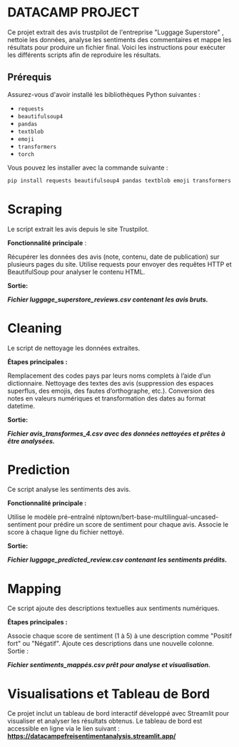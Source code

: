 # DATACAMP PROJECT

Ce projet extrait des avis trustpilot de l'entreprise "Luggage Superstore" , nettoie les données, analyse les sentiments des commentaires et mappe les résultats pour produire un fichier final. Voici les instructions pour exécuter les différents scripts afin de reproduire les résultats.

## Prérequis

Assurez-vous d'avoir installé les bibliothèques Python suivantes :
- `requests`
- `beautifulsoup4`
- `pandas`
- `textblob`
- `emoji`
- `transformers`
- `torch`

Vous pouvez les installer avec la commande suivante :
```bash
pip install requests beautifulsoup4 pandas textblob emoji transformers torch
```


# Scraping
Le script extrait les avis depuis le site Trustpilot.

**Fonctionnalité principale** :

Récupérer les données des avis (note, contenu, date de publication) sur plusieurs pages du site.
Utilise requests pour envoyer des requêtes HTTP et BeautifulSoup pour analyser le contenu HTML.

**Sortie:**

***Fichier luggage_superstore_reviews.csv contenant les avis bruts.***



# Cleaning
Le script de nettoyage les données extraites.

**Étapes principales :** 

Remplacement des codes pays par leurs noms complets à l’aide d’un dictionnaire.
Nettoyage des textes des avis (suppression des espaces superflus, des emojis, des fautes d’orthographe, etc.).
Conversion des notes en valeurs numériques et transformation des dates au format datetime.

**Sortie:**

***Fichier avis_transformes_4.csv avec des données nettoyées et prêtes à être analysées.***

# Prediction
Ce script analyse les sentiments des avis.

**Fonctionnalité principale :**

Utilise le modèle pré-entraîné nlptown/bert-base-multilingual-uncased-sentiment pour prédire un score de sentiment pour chaque avis.
Associe le score à chaque ligne du fichier nettoyé.

**Sortie:**

***Fichier luggage_predicted_review.csv contenant les sentiments prédits.***


# Mapping
Ce script ajoute des descriptions textuelles aux sentiments numériques.

**Étapes principales :**

Associe chaque score de sentiment (1 à 5) à une description comme "Positif fort" ou "Négatif".
Ajoute ces descriptions dans une nouvelle colonne.
Sortie :

***Fichier sentiments_mappés.csv prêt pour analyse et visualisation.***



# Visualisations et Tableau de Bord
Ce projet inclut un tableau de bord interactif développé avec Streamlit pour visualiser et analyser les résultats obtenus. Le tableau de bord est accessible en ligne via le lien suivant :
**https://datacampefreisentimentanalysis.streamlit.app/**




